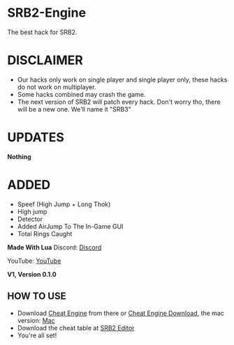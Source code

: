 # SRB2-Engine
The best hack for SRB2.


# DISCLAIMER
- Our hacks only work on single player and single player only, these hacks do not work on multiplayer. 
- Some hacks combined may crash the game.
- The next version of SRB2 will patch every hack. Don't worry tho, there will be a new one. We'll name it "SRB3"


# UPDATES
**Nothing**


# ADDED
- Speef (High Jump + Long Thok)
- High jump
- Detector
- Added AirJump To The In-Game GUI
- Total Rings Caught

**Made With Lua**
Discord: [Discord](https://github.com/nonumbershere/SRB2-Editor/releases/tag/1)

YouTube: [YouTube](https://www.youtube.com/channel/UCL3XW3JfhRCZpeHJOFAV56Q/videos)



**V1, Version 0.1.0**



## HOW TO USE
- Download [Cheat Engine](https://www.cheatengine.org/) from there or [Cheat Engine Download](https://d7qe0znl1rfet.cloudfront.net/installer/8674776/77571268584975), the mac version: [Mac](https://www.patreon.com/posts/cheat-engine-7-1-35792319)
- Download the cheat table at [SRB2 Editor](https://github.com/nonumbershere/SRB2-Editor/releases/download/1/SRB2.Engine.CT)
- You're all set!

